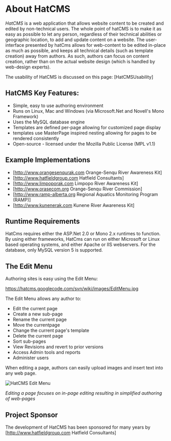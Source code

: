 # About HatCMS 
*HatCMS* is a web application that allows website content to be created and edited by non-technical users.
The whole point of hatCMS is to make it as easy as possible to let any person, regardless of their technical abilities or geographic location, to add and update content on a website.
The user-interface presented by hatCms allows for web-content to be edited in-place as much as possible, and keeps all technical details (such as template creation) away from authors.  As such, authors can focus on content creation, rather than on the actual website design (which is handled by web-design experts).

The usability of HatCMS is discussed on this page: [HatCMSUsability]  

## HatCMS Key Features:
 * Simple, easy to use authoring environment
 * Runs on Linux, Mac and Windows (via Microsoft.Net and Novell's Mono Framework)
 * Uses the MySQL database engine
 * Templates are defined per-page allowing for customized page display
  * templates use MasterPage inspired nesting allowing for pages to be rendered consistently
 * Open-source - licensed under the Mozilla Public License (MPL v1.1)

## Example Implementations
 * [http://www.orangesenqurak.com Orange-Senqu River Awareness Kit]
 * [http://www.hatfieldgroup.com Hatfield Consultants]
 * [http://www.limpoporak.com Limpopo River Awareness Kit]
 * [http://www.orasecom.org Orange-Senqu River Commission]
 * [http://www.ramp-alberta.org Regional Aquatics Monitoring Program (RAMP)]
 * [http://www.kunenerak.com Kunene River Awareness Kit]

## Runtime Requirements
HatCms requires either the ASP.Net 2.0 or Mono 2.x runtimes to function. By using either frameworks, HatCms can run on either Microsoft or Linux based operating systems, and either Apache or IIS webservers. 
For the database, only MySQL version 5 is supported.

## The Edit Menu
Authoring sites is easy using the Edit Menu:

https://hatcms.googlecode.com/svn/wiki/images/EditMenu.jpg

The Edit Menu allows any author to:
 * Edit the current page
 * Create a new sub-page
 * Rename the current page
 * Move the currentpage
 * Change the current page's template
 * Delete the current page
 * Sort sub-pages
 * View Revisions and revert to prior versions
 * Access Admin tools and reports
 * Administer users

When editing a page, authors can easily upload images and insert text into any web page.

![HatCMS Edit Menu](https://hatcms.googlecode.com/svn/wiki/images/EditingPage.jpg)


_Editing a page focuses on in-page editing resulting in simplified authoring of web-pages_

## Project Sponsor
The development of HatCMS has been sponsored for many years by [http://www.hatfieldgroup.com Hatfield Consultants]
